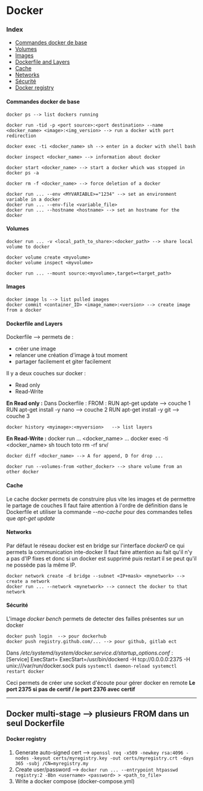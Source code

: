 # Docker    

### Index
- [Commandes docker de base](#commandes-docker-de-base)
- [Volumes](#volumes)
- [Images](#images)
- [Dockerfile and Layers](#dockerfile-and-layers)
- [Cache](#cache)
- [Networks](#networks)
- [Sécurité](#securite)
- [Docker registry](#docker-registry)
    
    
#### Commandes docker de base
    docker ps --> list dockers running
    
    docker run -tid -p <port source>:<port destination> --name <docker_name> <image>:<img_version> --> run a docker with port redirection
    
    docker exec -ti <docker_name> sh --> enter in a docker with shell bash
    
    docker inspect <docker_name> --> information about docker
    
    docker start <docker_name> --> start a docker which was stopped in docker ps -a
    
    docker rm -f <docker_name> --> force deletion of a docker
    
    docker run ... --env <MYVARIABLE>="1234" --> set an environment variable in a docker
    docker run ... --env-file <variable_file>
    docker run ... --hostname <hostname> --> set an hostname for the docker
    
#### Volumes
    docker run ... -v <local_path_to_share>:<docker_path> --> share local volume to docker
    
    docker volume create <myvolume>
    docker volume inspect <myvolume>
    
    docker run ... --mount source:<myvolume>,target=<target_path>
    
#### Images
    docker image ls --> list pulled images
    docker commit <container_ID> <image_name>:<version> --> create image from a docker

#### Dockerfile and Layers
Dockerfile --> permets de : 
- créer une image
- relancer une création d'image à tout moment
- partager facilement et giter facilement

Il y a deux couches sur docker :
  - Read only
  - Read-Write
  
**En Read only :**
Dans Dockerfile :
    FROM <image>:<version>
    RUN apt-get update            --> couche 1
    RUN apt-get install -y nano   --> couche 2
    RUN apt-get install -y git    --> couche 3

`docker history <myimage>:<myversion>   --> list layers`

**En Read-Write :**
    docker run ... <docker_name> ...
    docker exec -ti <docker_name> sh
    touch toto
    rm -rf srv/
    
`docker diff <docker_name> --> A for append, D for drop ...`

`docker run --volumes-from <other_docker> --> share volume from an other docker`

#### Cache 
Le cache docker permets de construire plus vite les images et de permettre le partage de couches
Il faut faire attention à l'ordre de définition dans le Dockerfile et utiliser la commande *--no-cache* pour des commandes telles que *apt-get update*

#### Networks
Par défaut le réseau docker est en bridge sur l'interface *docker0* ce qui permets la communication inte-docker
Il faut faire attention au fait qu'il n'y a pas d'IP fixes et donc si un docker est supprimé puis restart il se peut qu'il ne possède pas la même IP.

    docker network create -d bridge --subnet <IP+mask> <mynetwork> --> create a network
    docker run ... --network <mynetwork> --> connect the docker to that network
    
#### Sécurité
L'image *docker bench* permets de detecter des failles présentes sur un docker

    docker push login  --> pour dockerhub
    docker push registry.github.com/... --> pour github, gitlab ect
    
Dans */etc/systemd/system/docker.service.d/startup_options.conf* :
    [Service]
    ExecStart=
    ExecStart=/usr/bin/dockerd -H tcp://0.0.0.0:2375 -H unix:///var/run/docker.sock
puis
`systemctl daemon-reload
systemctl restart docker`

Ceci permets de créer une socket d'écoute pour gérer docker en remote
**Le port 2375 si pas de certif / le port 2376 avec certif**

-----------------------------------------------------------------------
Docker multi-stage --> plusieurs FROM dans un seul Dockerfile
-----------------------------------------------------------------------
#### Docker registry
1) Generate auto-signed cert --> `openssl req -x509 -newkey rsa:4096 -nodes -keyout certs/myregistry.key -out certs/myregistry.crt -days 365 -subj /CN=myregistry.my`
2) Create user/password --> `docker run ... --entrypoint htpasswd registry:2 -Bbn <username> <password> > <path_to_file>`
3) Write a docker compose (docker-compose.yml)

    
    
